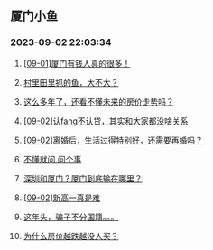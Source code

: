 ## 厦门小鱼 
### 2023-09-02 22:03:34

1. [[09-01]厦门有钱人真的很多！](http://bbs.xmfish.com/read-htm-tid-18064661.html)

2. [村里田里抓的鱼，大不大？](http://bbs.xmfish.com/read-htm-tid-18064669.html)

3. [这么多年了，还看不懂未来的房价走势吗？](http://bbs.xmfish.com/read-htm-tid-18064684.html)

4. [[09-02]认fang不认贷，其实和大家都没啥关系](http://bbs.xmfish.com/read-htm-tid-18064745.html)

5. [[09-02]离婚后，生活过得特别好，还需要再婚吗？](http://bbs.xmfish.com/read-htm-tid-18064881.html)

6. [不懂就问 问个事](http://bbs.xmfish.com/read-htm-tid-18064663.html)

7. [深圳和厦门？厦门到底输在哪里？](http://bbs.xmfish.com/read-htm-tid-18064842.html)

8. [[09-02]新高一真是难](http://bbs.xmfish.com/read-htm-tid-18064871.html)

9. [这年头，骗子不分国籍。。。](http://bbs.xmfish.com/read-htm-tid-18064846.html)

10. [为什么房价越跌越没人买？](http://bbs.xmfish.com/read-htm-tid-18064910.html)

